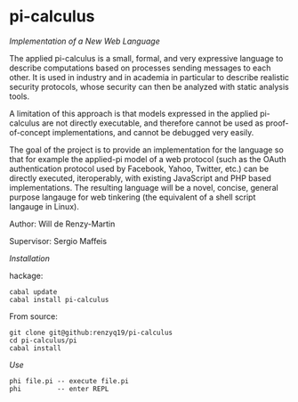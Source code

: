 pi-calculus
===========

*Implementation of a New Web Language*

The applied pi-calculus is a small, formal, and very expressive language to describe computations based on processes sending messages to each other. It is used in industry and in academia in particular to describe realistic security protocols, whose security can then be analyzed with static analysis tools.

A limitation of this approach is that models expressed in the applied pi-calculus are not directly executable, and therefore cannot be used as proof-of-concept implementations, and cannot be debugged very easily.

The goal of the project is to provide an implementation for the language so that for example the applied-pi model of a web protocol (such as the OAuth authentication protocol used by Facebook, Yahoo, Twitter, etc.) can be directly executed, iteroperably, with existing JavaScript and PHP based implementations. The resulting language will be a novel, concise, general purpose langauge for web tinkering (the equivalent of a shell script langauge in Linux).

Author: Will de Renzy-Martin

Supervisor: Sergio Maffeis

*Installation*

hackage:

    cabal update
    cabal install pi-calculus

From source:

    git clone git@github:renzyq19/pi-calculus
    cd pi-calculus/pi
    cabal install

*Use*

    phi file.pi -- execute file.pi
    phi         -- enter REPL




    
